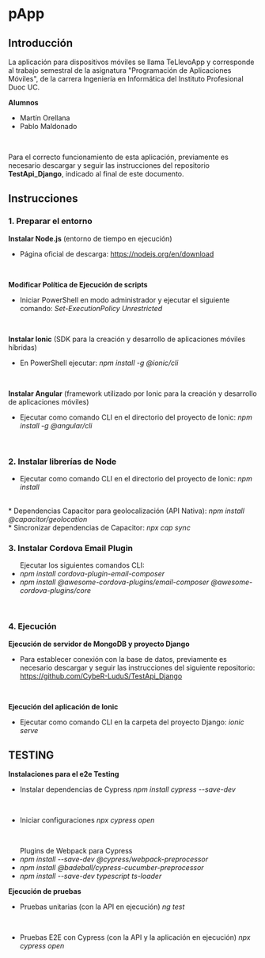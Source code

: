 # pApp

## Introducción
La aplicación para dispositivos móviles se llama TeLlevoApp y corresponde al trabajo semestral de la asignatura "Programación de Aplicaciones Móviles", de la carrera Ingeniería en Informática del Instituto Profesional Duoc UC.
</br>

**Alumnos**
<ul>
 <li>Martín Orellana</li>
 <li>Pablo Maldonado</li>
</ul>
</br>

Para el correcto funcionamiento de esta aplicación, previamente es necesario descargar y seguir las instrucciones del repositorio **TestApi_Django**, indicado al final de este documento.

## Instrucciones

### 1. Preparar el entorno
**Instalar Node.js** (entorno de tiempo en ejecución)
 * Página oficial de descarga: https://nodejs.org/en/download
</br>

**Modificar Política de Ejecución de scripts**
 * Iniciar PowerShell en modo administrador y ejecutar el siguiente comando: _Set-ExecutionPolicy Unrestricted_
</br>

**Instalar Ionic** (SDK para la creación y desarrollo de aplicaciones móviles híbridas)
 * En PowerShell ejecutar: _npm install -g @ionic/cli_
</br>

**Instalar Angular** (framework utilizado por Ionic para la creación y desarrollo de aplicaciones móviles)
 * Ejecutar como comando CLI en el directorio del proyecto de Ionic: _npm install -g @angular/cli_
</br>

### 2. Instalar librerías de Node
  * Ejecutar como comando CLI en el directorio del proyecto de Ionic: _npm install_
</br>
  * Dependencias Capacitor para geolocalización (API Nativa): <i>npm install @capacitor/geolocation</i> <br>
  * Sincronizar dependencias de Capacitor: <i>npx cap sync</i>
<br>

### 3. Instalar Cordova Email Plugin
<ul>Ejecutar los siguientes comandos CLI: 
  <li><i>npm install cordova-plugin-email-composer</i></li>
  <li><i>npm install @awesome-cordova-plugins/email-composer @awesome-cordova-plugins/core</i></li>
</ul>
</br>

### 4. Ejecución
**Ejecución de servidor de MongoDB y proyecto Django**
  * Para establecer conexión con la base de datos, previamente es necesario descargar y seguir las instrucciones del siguiente repositorio: https://github.com/CybeR-LuduS/TestApi_Django 
</br>

**Ejecución del aplicación de Ionic**
  * Ejecutar como comando CLI en la carpeta del proyecto Django: _ionic serve_



## TESTING
**Instalaciones para el e2e Testing**
* Instalar dependencias de Cypress
<i>npm install cypress --save-dev</i>
</br>

* Iniciar configuraciones
<i>npx cypress open</i>
</br>

<ul>Plugins de Webpack para Cypress
  <li><i>npm install --save-dev @cypress/webpack-preprocessor</i></li>
  <li><i>npm install @badeball/cypress-cucumber-preprocessor</i></li>
  <li><i>npm install --save-dev typescript ts-loader</i></li>
</ul>


**Ejecución de pruebas**
* Pruebas unitarias (con la API en ejecución)
<i>ng test</i>
</br>

* Pruebas E2E con Cypress (con la API y la aplicación en ejecución)
<i>npx cypress open</i>
</br>